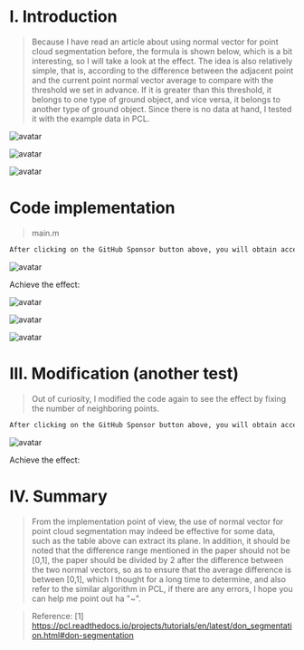 #  I. Introduction 

>  Because I have read an article about using normal vector for point cloud segmentation before, the formula is shown below, which is a bit interesting, so I will take a look at the effect. The idea is also relatively simple, that is, according to the difference between the adjacent point and the current point normal vector average to compare with the threshold we set in advance. If it is greater than this threshold, it belongs to one type of ground object, and vice versa, it belongs to another type of ground object. Since there is no data at hand, I tested it with the example data in PCL. 

![avatar]( 561efe6cce5e458cb7579f3b39f81a59.png) 

 ![avatar]( 500754ee727b49eaa2f9b72e3de89797.png) 

 ![avatar]( 3acc1683c25c4d1fb1efe40fbfa27bc8.png) 

#  Code implementation 

>  main.m 

 ```python  
After clicking on the GitHub Sponsor button above, you will obtain access permissions to my private code repository ( https://github.com/slowlon/my_code_bar ) to view this blog code. By searching the code number of this blog, you can find the code you need, code number is: 2024020309574084125
 ```  
![avatar]( b00e217563ed4a8d91ec845d1ea3de21.png) 

 Achieve the effect:  

![avatar]( 359d4449230d4da084103d8e91ed4ff2.png) 

![avatar]( b981a4a40b5149f58044032f60cc9376.png) 

![avatar]( 81f87e62c2cd43fbac1b9c4d347b9a66.png) 

#  III. Modification (another test) 

>  Out of curiosity, I modified the code again to see the effect by fixing the number of neighboring points. 

 ```python  
After clicking on the GitHub Sponsor button above, you will obtain access permissions to my private code repository ( https://github.com/slowlon/my_code_bar ) to view this blog code. By searching the code number of this blog, you can find the code you need, code number is: 2024020309574084125
 ```  
![avatar]( a278deb26564470da2098fe6d2537517.png) 

 Achieve the effect:  

#  IV. Summary 

>  From the implementation point of view, the use of normal vector for point cloud segmentation may indeed be effective for some data, such as the table above can extract its plane. In addition, it should be noted that the difference range mentioned in the paper should not be [0,1], the paper should be divided by 2 after the difference between the two normal vectors, so as to ensure that the average difference is between [0,1], which I thought for a long time to determine, and also refer to the similar algorithm in PCL, if there are any errors, I hope you can help me point out ha "~". 

>  Reference: [1] https://pcl.readthedocs.io/projects/tutorials/en/latest/don_segmentation.html#don-segmentation 

